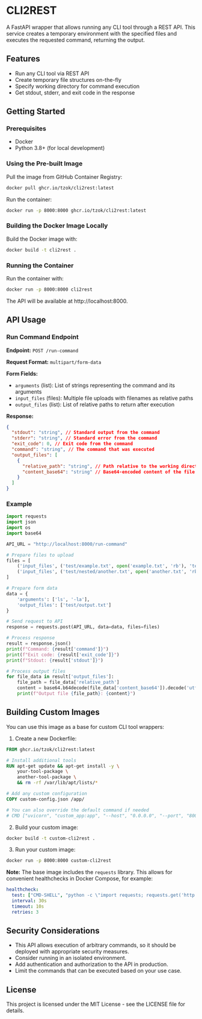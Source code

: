 # CLI2REST

A FastAPI wrapper that allows running any CLI tool through a REST API. This service creates a temporary environment with the specified files and executes the requested command, returning the output.

## Features

- Run any CLI tool via REST API
- Create temporary file structures on-the-fly
- Specify working directory for command execution
- Get stdout, stderr, and exit code in the response

## Getting Started

### Prerequisites

- Docker
- Python 3.8+ (for local development)

### Using the Pre-built Image

Pull the image from GitHub Container Registry:

```bash
docker pull ghcr.io/tzok/cli2rest:latest
```

Run the container:

```bash
docker run -p 8000:8000 ghcr.io/tzok/cli2rest:latest
```

### Building the Docker Image Locally

Build the Docker image with:

```bash
docker build -t cli2rest .
```

### Running the Container

Run the container with:

```bash
docker run -p 8000:8000 cli2rest
```

The API will be available at http://localhost:8000.

## API Usage

### Run Command Endpoint

**Endpoint:** `POST /run-command`

**Request Format:** `multipart/form-data`

**Form Fields:**

- `arguments` (list): List of strings representing the command and its arguments
- `input_files` (files): Multiple file uploads with filenames as relative paths
- `output_files` (list): List of relative paths to return after execution

**Response:**

```json
{
  "stdout": "string", // Standard output from the command
  "stderr": "string", // Standard error from the command
  "exit_code": 0, // Exit code from the command
  "command": "string", // The command that was executed
  "output_files": [
    {
      "relative_path": "string", // Path relative to the working directory
      "content_base64": "string" // Base64-encoded content of the file
    }
  ]
}
```

### Example

```python
import requests
import json
import os
import base64

API_URL = "http://localhost:8000/run-command"

# Prepare files to upload
files = [
    ('input_files', ('test/example.txt', open('example.txt', 'rb'), 'text/plain')),
    ('input_files', ('test/nested/another.txt', open('another.txt', 'rb'), 'text/plain'))
]

# Prepare form data
data = {
    'arguments': ['ls', '-la'],
    'output_files': ['test/output.txt']
}

# Send request to API
response = requests.post(API_URL, data=data, files=files)

# Process response
result = response.json()
print(f"Command: {result['command']}")
print(f"Exit code: {result['exit_code']}")
print(f"Stdout: {result['stdout']}")

# Process output files
for file_data in result['output_files']:
    file_path = file_data['relative_path']
    content = base64.b64decode(file_data['content_base64']).decode('utf-8')
    print(f"Output file {file_path}: {content}")
```

## Building Custom Images

You can use this image as a base for custom CLI tool wrappers:

1. Create a new Dockerfile:

```dockerfile
FROM ghcr.io/tzok/cli2rest:latest

# Install additional tools
RUN apt-get update && apt-get install -y \
    your-tool-package \
    another-tool-package \
    && rm -rf /var/lib/apt/lists/*

# Add any custom configuration
COPY custom-config.json /app/

# You can also override the default command if needed
# CMD ["uvicorn", "custom_app:app", "--host", "0.0.0.0", "--port", "8000"]
```

2. Build your custom image:

```bash
docker build -t custom-cli2rest .
```

3. Run your custom image:

```bash
docker run -p 8000:8000 custom-cli2rest
```

**Note:** The base image includes the `requests` library. This allows for convenient healthchecks in Docker Compose, for example:
```yaml
healthcheck:
  test: ["CMD-SHELL", "python -c \"import requests; requests.get('http://localhost:8000/health').raise_for_status()\" || exit 1"]
  interval: 30s
  timeout: 10s
  retries: 3
```

## Security Considerations

- This API allows execution of arbitrary commands, so it should be deployed with appropriate security measures.
- Consider running in an isolated environment.
- Add authentication and authorization to the API in production.
- Limit the commands that can be executed based on your use case.

## License

This project is licensed under the MIT License - see the LICENSE file for details.
